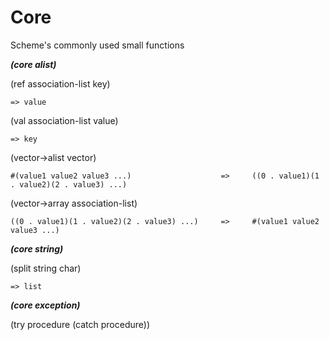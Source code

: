 # Core
Scheme's commonly used small functions


***(core alist)***

(ref association-list key)

`=> value`

(val association-list value)

`=> key`

(vector->alist vector)	

`#(value1 value2 value3 ...)                    =>     ((0 . value1)(1 . value2)(2 . value3) ...)`	
		
(vector->array association-list)	
		
`((0 . value1)(1 . value2)(2 . value3) ...)     =>     #(value1 value2 value3 ...)`


***(core string)***

(split string char)   

`=> list`

***(core exception)***

(try procedure (catch procedure))
